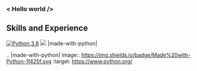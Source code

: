 ### < Hello world />

## Skills and Experience
[![Python 3.8](https://img.shields.io/badge/python-3.8-blue.svg)](https://www.python.org/downloads/release/python-360/)
<img src="https://img.shields.io/badge/Python-3776AB?style=for-the-badge&logo=python&logoColor=white" >
|made-with-python|

.. |made-with-python| image:: https://img.shields.io/badge/Made%20with-Python-1f425f.svg
   :target: https://www.python.org/
